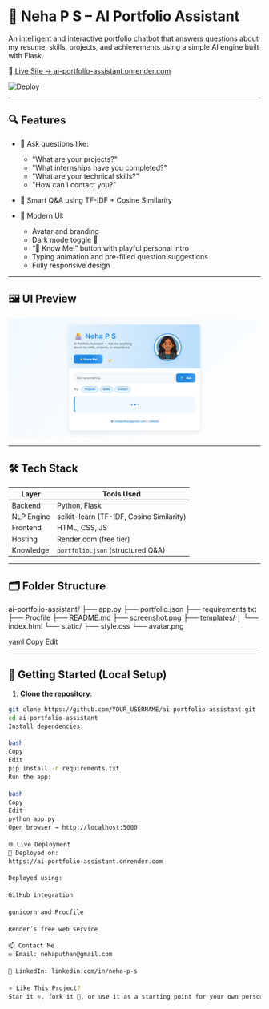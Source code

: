 # 💼 Neha P S – AI Portfolio Assistant

An intelligent and interactive portfolio chatbot that answers questions about my resume, skills, projects, and achievements using a simple AI engine built with Flask.

📍 [Live Site → ai-portfolio-assistant.onrender.com](https://ai-portfolio-assistant.onrender.com)

![Deploy](https://img.shields.io/badge/Hosted%20on-Render-1e88e5?style=for-the-badge&logo=render&logoColor=white)

---

## 🔍 Features

- 💬 Ask questions like:
  - "What are your projects?"
  - "What internships have you completed?"
  - "What are your technical skills?"
  - "How can I contact you?"

- 🤖 Smart Q&A using TF-IDF + Cosine Similarity
- 🎨 Modern UI:
  - Avatar and branding
  - Dark mode toggle 🌙
  - “👋 Know Me!” button with playful personal intro
  - Typing animation and pre-filled question suggestions
  - Fully responsive design

---

## 🖼️ UI Preview

![AI Portfolio Assistant Screenshot](screenshot.png)

---

## 🛠️ Tech Stack

| Layer       | Tools Used                              |
|-------------|------------------------------------------|
| Backend     | Python, Flask                            |
| NLP Engine  | scikit-learn (TF-IDF, Cosine Similarity) |
| Frontend    | HTML, CSS, JS                            |
| Hosting     | Render.com (free tier)                   |
| Knowledge   | `portfolio.json` (structured Q&A)        |

---

## 🗂️ Folder Structure

ai-portfolio-assistant/
├── app.py
├── portfolio.json
├── requirements.txt
├── Procfile
├── README.md
├── screenshot.png
├── templates/
│ └── index.html
└── static/
├── style.css
└── avatar.png

yaml
Copy
Edit

---

## 🚀 Getting Started (Local Setup)

1. **Clone the repository**:

```bash
git clone https://github.com/YOUR_USERNAME/ai-portfolio-assistant.git
cd ai-portfolio-assistant
Install dependencies:

bash
Copy
Edit
pip install -r requirements.txt
Run the app:

bash
Copy
Edit
python app.py
Open browser → http://localhost:5000

🌐 Live Deployment
🔗 Deployed on:
https://ai-portfolio-assistant.onrender.com

Deployed using:

GitHub integration

gunicorn and Procfile

Render’s free web service

📫 Contact Me
✉️ Email: nehaputhan@gmail.com

🔗 LinkedIn: linkedin.com/in/neha-p-s

⭐ Like This Project?
Star it ⭐, fork it 🍴, or use it as a starting point for your own personal AI-powered portfolio!